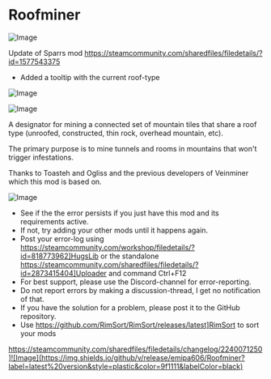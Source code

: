 # Roofminer

![Image](https://i.imgur.com/buuPQel.png)

Update of Sparrs mod
https://steamcommunity.com/sharedfiles/filedetails/?id=1577543375

- Added a tooltip with the current roof-type

![Image](https://i.imgur.com/pufA0kM.png)

	
![Image](https://i.imgur.com/Z4GOv8H.png)


A designator for mining a connected set of mountain tiles that share a roof type (unroofed, constructed, thin rock, overhead mountain, etc).

The primary purpose is to mine tunnels and rooms in mountains that won't trigger infestations.

Thanks to Toasteh and Ogliss and the previous developers of Veinminer which this mod is based on.


![Image](https://i.imgur.com/PwoNOj4.png)



-  See if the the error persists if you just have this mod and its requirements active.
-  If not, try adding your other mods until it happens again.
-  Post your error-log using https://steamcommunity.com/workshop/filedetails/?id=818773962]HugsLib or the standalone https://steamcommunity.com/sharedfiles/filedetails/?id=2873415404]Uploader and command Ctrl+F12
-  For best support, please use the Discord-channel for error-reporting.
-  Do not report errors by making a discussion-thread, I get no notification of that.
-  If you have the solution for a problem, please post it to the GitHub repository.
-  Use https://github.com/RimSort/RimSort/releases/latest]RimSort to sort your mods



https://steamcommunity.com/sharedfiles/filedetails/changelog/2240071250]![Image](https://img.shields.io/github/v/release/emipa606/Roofminer?label=latest%20version&style=plastic&color=9f1111&labelColor=black)

